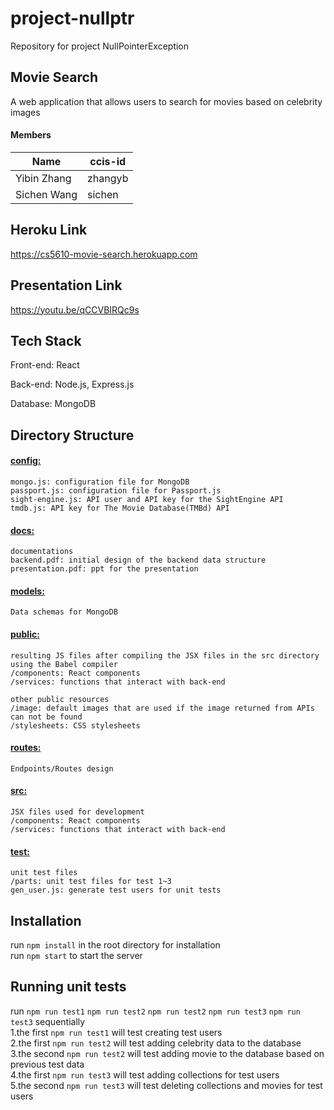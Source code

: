 # project-nullptr
Repository for project NullPointerException

## Movie Search
A web application that allows users to search for movies based on celebrity images

#### Members
| Name        | ccis-id |
| ----------- | ------- |
| Yibin Zhang | zhangyb |
| Sichen Wang | sichen  |

## Heroku Link
https://cs5610-movie-search.herokuapp.com

## Presentation Link
https://youtu.be/qCCVBIRQc9s

## Tech Stack

Front-end: React

Back-end: Node.js, Express.js

Database: MongoDB

## Directory Structure
#### [config:](config)
    mongo.js: configuration file for MongoDB
    passport.js: configuration file for Passport.js
    sight-engine.js: API user and API key for the SightEngine API
    tmdb.js: API key for The Movie Database(TMBd) API
#### [docs:](docs)
    documentations
    backend.pdf: initial design of the backend data structure
    presentation.pdf: ppt for the presentation
#### [models:](models)
    Data schemas for MongoDB
#### [public:](public)
    resulting JS files after compiling the JSX files in the src directory using the Babel compiler
    /components: React components
    /services: functions that interact with back-end
    
    other public resources
    /image: default images that are used if the image returned from APIs can not be found
    /stylesheets: CSS stylesheets
#### [routes:](routes)
    Endpoints/Routes design
#### [src:](src)
    JSX files used for development
    /components: React components
    /services: functions that interact with back-end
#### [test:](test)
    unit test files
    /parts: unit test files for test 1~3
    gen_user.js: generate test users for unit tests

## Installation
run `npm install` in the root directory for installation  
run `npm start` to start the server

## Running unit tests
run `npm run test1` `npm run test2` `npm run test2` `npm run test3` `npm run test3` sequentially  
1.the first `npm run test1` will test creating test users  
2.the first `npm run test2` will test adding celebrity data to the database  
3.the second `npm run test2` will test adding movie to the database based on previous test data  
4.the first `npm run test3` will test adding collections for test users  
5.the second `npm run test3` will test deleting collections and movies for test users  

